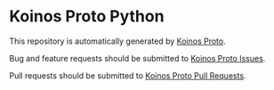 # Koinos Proto Python

This repository is automatically generated by [Koinos Proto](https://github.com/koinos/koinos-proto).

Bug and feature requests should be submitted to [Koinos Proto Issues](https://github.com/koinos/koinos-proto/issues).

Pull requests should be submitted to [Koinos Proto Pull Requests](https://github.com/koinos/koinos-proto/pulls).
